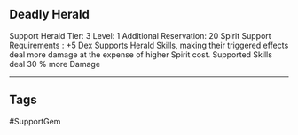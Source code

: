 ## Deadly Herald
Support
Herald
Tier: 3
Level: 1
Additional Reservation: 20 Spirit
Support Requirements : +5 Dex
Supports Herald Skills, making their triggered effects deal more damage at the expense of higher Spirit cost.
Supported Skills deal 30 % more Damage

---
## Tags
#SupportGem
